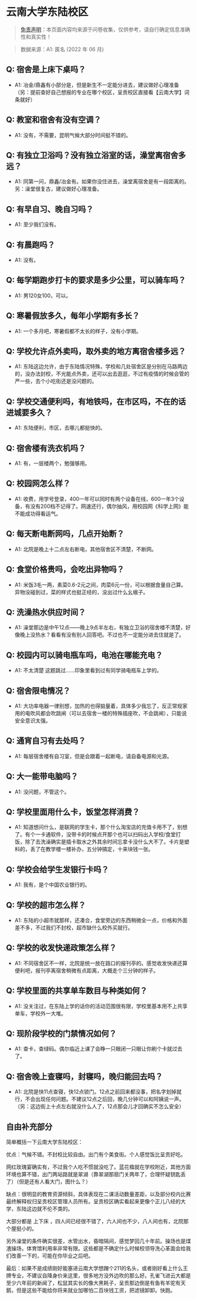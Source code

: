 # 云南大学东陆校区

> [免责声明](https://colleges.chat/#_3)：本页面内容均来源于问卷收集，仅供参考，请自行确定信息准确性和真实性！

> 数据来源：A1: 匿名 (2022 年 06 月)

## Q: 宿舍是上床下桌吗？

- A1: 冶金/鼎鑫有小部分是，但是新生不一定能分进去，建议做好心理准备（另：提前查好自己想报的专业在哪个校区，呈贡校区直接看【云南大学】词条就好）

## Q: 教室和宿舍有没有空调？

- A1: 没有，不需要，昆明气候大部分时间挺不错的。

## Q: 有独立卫浴吗？没有独立浴室的话，澡堂离宿舍多远？

- A1: 同第一问，鼎鑫/冶金有。如果你没住进去，澡堂离宿舍是有一段距离的。另：澡堂很复古，建议做好心理准备。

## Q: 有早自习、晚自习吗？

- A1: 至少我们没有。

## Q: 有晨跑吗？

- A1: 没有。

## Q: 每学期跑步打卡的要求是多少公里，可以骑车吗？

- A1: 男120女100，可以。

## Q: 寒暑假放多久，每年小学期有多长？

- A1: 一个多月吧，寒暑假都不太长的样子，没有小学期。

## Q: 学校允许点外卖吗，取外卖的地方离宿舍楼多远？

- A1: 东陆这边允许，由于东陆情况特殊，学校和几处宿舍区是分别在马路两边的，没办法封校，不光能点外卖，还可以出去逛逛，不过有疫情的时候会管的严一些，去个小吃街还是没问题的。

## Q: 学校交通便利吗，有地铁吗，在市区吗，不在的话进城要多久？

- A1: 东陆便利，市区，去哪儿都挺快的。

## Q: 宿舍楼有洗衣机吗？

- A1: 有，一层楼两个，勉强够用。

## Q: 校园网怎么样？

- A1: 收费，用学号登录，400一年可以同时有两个设备在线，600一年3个设备，有没有200档不记得了。网速还行，偶尔抽风，用校园网《科学上网》能不能成功得看运气。

## Q: 每天断电断网吗，几点开始断？

- A1: 北院是晚上十二点左右断电，其他宿舍区不清楚，不断网。

## Q: 食堂价格贵吗，会吃出异物吗？

- A1: 米饭3毛一两，素菜0.6-2元之间，肉菜6元一份，可以根据食量自己算。异物没碰到过，菜的样式也挺正经的，没出过什么幺蛾子。

## Q: 洗澡热水供应时间？

- A1: 澡堂那边是中午12点——晚上9点半左右，有独立卫浴的宿舍楼不清楚，好像晚上没热水？看看有没有别人回答吧。不过也不一定能分进去住就是了。

## Q: 校园内可以骑电瓶车吗，电池在哪能充电？

- A1: 不太清楚 这题跳过……印象里看到过有同学骑电瓶车上学的。

## Q: 宿舍限电情况？

- A1: 大功率电器一律别想，加热的也得掂量着，具体多少我忘了，反正常规家用的电吹风都会吹跳闸（可以去宿舍一楼的特殊插座吹，不会跳闸），只能说安全意识太强。

## Q: 通宵自习有去处吗？

- A1: 每层宿舍楼有自习室，但是会跟着一起断电，请自备电源和光源。

## Q: 大一能带电脑吗？

- A1: 没问题，不管这个。

## Q: 学校里面用什么卡，饭堂怎样消费？

- A1: 知道想问什么，是联网的学生卡，那个什么淘宝店的充值卡用不了，别想了。有个一卡通软件，没带卡的时候点开那个也可以扫码出入学校/食堂打饭，除了去洗澡确实是插卡取水之外其余时间忘拿卡没什么大不了。卡片是塑料的，丢了在教学楼一楼补办，五分钟搞定，十来块钱一张。

## Q: 学校会给学生发银行卡吗？

- A1: 我有，是个中国农业银行的。

## Q: 学校的超市怎么样？

- A1: 东陆的小超市就那样，还凑合，食堂旁边的东西稍微全一点，价格和外面差不多，不过我们不封校，超市缺什么校外买就行。

## Q: 学校的收发快递政策怎么样？

- A1: 不同宿舍区不一样，北院是统一放在路口的报刊亭的。感觉收发快递还算便利吧，报刊亭离宿舍稍微有点距离，大概走个三分钟的样子。

## Q: 学校里面的共享单车数目与种类如何？

- A1: 没关注过，在东陆上学的话你的活动范围很有限，学校里基本用不上共享单车，学校外一大堆。

## Q: 现阶段学校的门禁情况如何？

- A1: 查卡，查绿码。偶尔临近上课了会睁一只眼闭一只眼让你刷个卡就过去了。

## Q: 宿舍晚上查寝吗，封寝吗，晚归能回去吗？

- A1: 北院是快11点查寝，快12点锁门。12点之前回来都没事，把名字划掉就行，不会出现任何问题。不建议12点之后回，晚几分钟可以和阿姨说一声。（另：这边街上十点左右就没什么人了，12点那会儿才回确实不怎么安全）

## 自由补充部分

简单概括一下云南大学东陆校区：

优点：气候不错。不封校比较自由。出门有个美食街。个人感觉饭比呈贡好吃。

网红玫瑰宴确实有，不过我个人吃不惯就没吃了。蓝花楹就在学校附近，其他方面环境也算不错，出门两站路就是翠湖（靠翠湖那扇门关两年了，合理怀疑钥匙丢了）（但是还有人看大门，图什么？）



缺点：很明显的教育资源倾斜，具体表现在二课活动数量差距，以及部分校内比赛最终解释权归呈贡校区管理人员所有。呈贡校区确实看起来更像个正儿八经的大学，东陆这边就不伦不类的。

大部分都是 上下床 ，四人间已经很不错了，六人间也不少，八人间也有，北院那个屋挺小的。

另外澡堂的条件确实很差，水管出水，昏暗隔间，感觉梦回几十年前。操场也是煤渣操场，体育馆利用率非常有限。这些都是不确定什么时候校领导洗心革面会给我们改善一下的，可能在你毕业之后吧。



最后：如果不是成绩刚好能塞进云南大学想蹭个211的名头，或者刚好看上什么王牌专业，不建议自降身价来这里，很多地方没外边吹的那么好。孔雀飞进云大都是至少六年前的新闻了，松鼠其实长的像大黑耗子，呈贡那边倒是有鱼有羊驼有天鹅，但是这些不能给你将来就业加哪怕二百块钱工资，把滤镜卸卸。快跑。